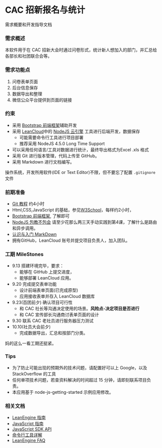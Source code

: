 # CAC 招新报名与统计 

需求概要和开发指导文档

### 需求概述

本软件用于在 CAC 招新大会时通过问卷形式，统计新人想加入的部门，并汇总给各部长和社团联合会等。

### 需求功能点

1. 问卷表单页面
2. 后台信息保存
3. 数据导出和整理
4. 微信公众平台提供到页面的链接

### 约束

- 采用 [Bootstrap 前端框架](http://www.runoob.com/bootstrap/bootstrap-tutorial.html)辅助开发
- 采用 [LeanCloud](https://leancloud.cn/)中的 [NodeJS 云引擎](https://leancloud.cn/docs/leanengine_cli.html) 工具进行后端开发，数据保存
	- 可能需要命令行工具进行项目部署
	- 推荐采用 NodeJS 4.5.0 Long Time Support 
- 可以采用任何语言/工具对数据进行统计，最终导出格式为Excel .xls 格式
- 采用 Git 进行版本管理，代码上传至 GitHub。
- 采用 Markdown 进行文档编写。

操作系统，开发所用软件(IDE or Text Editor)不限，但不要忘了配置 ```.gitignore``` 文件

### 前期准备
- [Git 教程](http://www.liaoxuefeng.com/wiki/0013739516305929606dd18361248578c67b8067c8c017b000/) 约4小时
- Html,CSS,JavaScript 的基础，参见[W3School](http://www.w3school.com.cn/)，每样约2小时，
- [Bootstrap 前端框架](http://www.runoob.com/bootstrap/bootstrap-tutorial.html), 了解即可
- [NodeJS 包教不包会](https://github.com/alsotang/node-lessons) 请至少花那么两三天手动实践到第4课，了解什么是路由和异步调用。
- [认识与入门 MarkDown](http://sspai.com/25137)
- 拥有GitHub，LeanCloud 账号并提交项目负责人，加入团队。

### 工期 MileStones

- 9.13 搭建环境完毕，要求：
	- 能够在 GitHub 上提交进度，
	- 能够部署 LeanCloud 应用。
- 9.20 完成提交表单功能
	- 设计前端表单页面(已完成原型)
	- 应用接收表单并存入 LeanCloud 数据库
- 9.23(百团前夕) 确认项目可行性
	- 和 CAC 社长等沟通决定使用的场景。**风险点-决定项目是否进行**
	- 和 CAC 宣传部长沟通商讨表单页面的设计
- 9.30 联系 CAC 老社员进行服务器压力测试
- 10.10(社员大会前夕)
	- 完成数据导出，汇总和按部门分类。
	
妈的这么一看工期还挺紧。

### Tips

- 为了防止可能出现的预期外的技术问题，请配置好可以上 Google，以及 StackOverflow 的工具
- 任何单项技术问题，若查资料解决的时间超过 15 分钟，请即刻联系项目负责。
- 本应用基于 node-js-getting-started 示例应用修改。


### 相关文档

* [LeanEngine 指南](https://leancloud.cn/docs/leanengine_guide-node.html)
* [JavaScript 指南](https://leancloud.cn/docs/js_guide.html)
* [JavaScript SDK API](https://leancloud.cn/api-docs/javascript/index.html)
* [命令行工具详解](https://leancloud.cn/docs/cloud_code_commandline.html)
* [LeanEngine FAQ](https://leancloud.cn/docs/cloud_code_faq.html)	